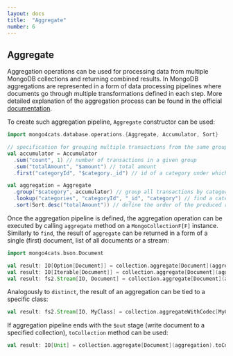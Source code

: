 ```yaml
---
layout: docs
title:  "Aggregate"
number: 6
---
```


## Aggregate

Aggregation operations can be used for processing data from multiple MongoDB collections and returning combined results.
In MongoDB aggregations are represented in a form of data processing pipelines where documents go through multiple transformations defined in each step.
More detailed explanation of the aggregation process can be found in the official [documentation](https://docs.mongodb.com/drivers/java/sync/current/fundamentals/aggregation/).

To create such aggregation pipeline, `Aggregate` constructor can be used:
```scala
import mongo4cats.database.operations.{Aggregate, Accumulator, Sort}

// specification for grouping multiple transactions from the same group:
val accumulator = Accumulator
  .sum("count", 1) // number of transactions in a given group
  .sum("totalAmount", "$amount") // total amount
  .first("categoryId", "$category._id") // id of a category under which all transactions are grouped

val aggregation = Aggregate
  .group("$category", accumulator) // group all transactions by categoryId and accumulate result into a given specification
  .lookup("categories", "categoryId", "_id", "category") // find a category for each group of transactions by category id
  .sort(Sort.desc("totalAmount")) // define the order of the produced results
```
Once the aggregation pipeline is defined, the aggregation operation can be executed by calling `aggregate` method on a `MongoCollectionF[F]` instance. 
Similarly to `find`, the result of `aggregate` can be returned in a form of a single (first) document, list of all documents or a stream:
```scala
import mongo4cats.bson.Document

val result: IO[Option[Document]] = collection.aggregate[Document](aggregation).first[IO]
val result: IO[Iterable[Document]] = collection.aggregate[Document](aggregation).all[IO]
val result: fs2.Stream[IO, Document] = collection.aggregate[Document](aggregation).stream[IO]
```
Analogously to `distinct`, the result of an aggregation can be tied to a specific class:
```scala
val result: fs2.Stream[IO, MyClass] = collection.aggregateWithCodec[MyClass](aggregation).stream[IO]
```
If aggregation pipeline ends with the `$out` stage (write document to a specified collection), `toCollection` method can be used:
```scala
val result: IO[Unit] = collection.aggregate[Document](aggregation).toCollection[IO]
```